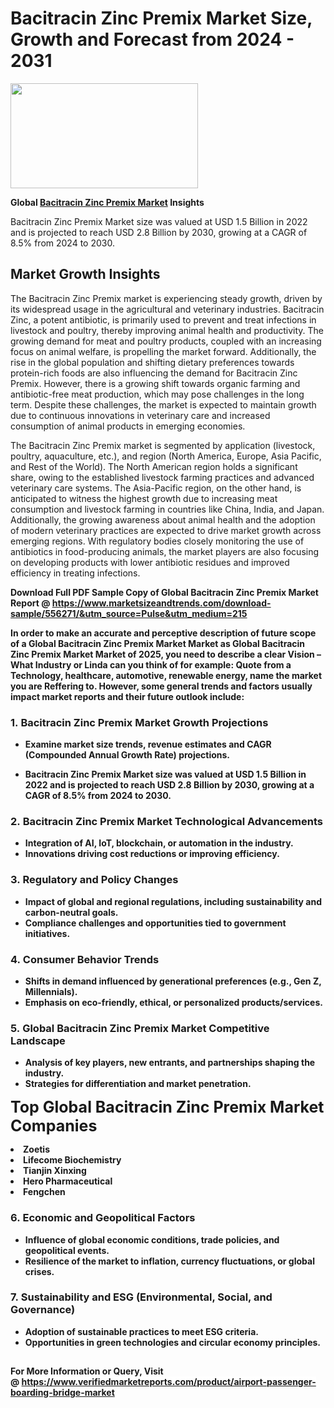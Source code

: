 <H1>Bacitracin Zinc Premix Market Size, Growth and Forecast from 2024 - 2031</H1><img class="aligncenter size-medium wp-image-584254" src="https://thirdeyenews.in/wp-content/uploads/2024/09/Global-Market-Research-300x168.jpeg" alt="" width="300" height="168" /><p><strong>Global&nbsp;<a href="https://www.marketsizeandtrends.com/download-sample/556271/&amp;utm_source=Pulse&amp;utm_medium=215">Bacitracin Zinc Premix Market</a> Insights</strong></p><p>Bacitracin Zinc Premix Market size was valued at USD 1.5 Billion in 2022 and is projected to reach USD 2.8 Billion by 2030, growing at a CAGR of 8.5% from 2024 to 2030.</p><p><h2>Market Growth Insights</h2> <p>The Bacitracin Zinc Premix market is experiencing steady growth, driven by its widespread usage in the agricultural and veterinary industries. Bacitracin Zinc, a potent antibiotic, is primarily used to prevent and treat infections in livestock and poultry, thereby improving animal health and productivity. The growing demand for meat and poultry products, coupled with an increasing focus on animal welfare, is propelling the market forward. Additionally, the rise in the global population and shifting dietary preferences towards protein-rich foods are also influencing the demand for Bacitracin Zinc Premix. However, there is a growing shift towards organic farming and antibiotic-free meat production, which may pose challenges in the long term. Despite these challenges, the market is expected to maintain growth due to continuous innovations in veterinary care and increased consumption of animal products in emerging economies.</p> <p><strong></strong></p> <p>The Bacitracin Zinc Premix market is segmented by application (livestock, poultry, aquaculture, etc.), and region (North America, Europe, Asia Pacific, and Rest of the World). The North American region holds a significant share, owing to the established livestock farming practices and advanced veterinary care systems. The Asia-Pacific region, on the other hand, is anticipated to witness the highest growth due to increasing meat consumption and livestock farming in countries like China, India, and Japan. Additionally, the growing awareness about animal health and the adoption of modern veterinary practices are expected to drive market growth across emerging regions. With regulatory bodies closely monitoring the use of antibiotics in food-producing animals, the market players are also focusing on developing products with lower antibiotic residues and improved efficiency in treating infections.</p> <p><strong></p><p><span class=""><strong>Download Full PDF Sample Copy of Global Bacitracin Zinc Premix Market Report</strong> @ <a href="https://www.marketsizeandtrends.com/download-sample/556271/&amp;utm_source=Pulse&amp;utm_medium=215" target="_blank">https://www.marketsizeandtrends.com/download-sample/556271/&amp;utm_source=Pulse&amp;utm_medium=215</a></span></p><p>In order to make an accurate and perceptive description of future scope of a Global&nbsp;Bacitracin Zinc Premix Market Market as Global&nbsp;Bacitracin Zinc Premix Market Market of 2025, you need to describe a clear Vision &ndash; What Industry or Linda can you think of for example: Quote from a Technology, healthcare, automotive, renewable energy, name the market you are Reffering to. However, some general trends and factors usually impact market reports and their future outlook include:</p><h3>1.&nbsp;<strong>Bacitracin Zinc Premix Market Growth Projections</strong></h3><ul><li>Examine market size trends, revenue estimates and CAGR (Compounded Annual Growth Rate) projections.</li><li><p>Bacitracin Zinc Premix Market size was valued at USD 1.5 Billion in 2022 and is projected to reach USD 2.8 Billion by 2030, growing at a CAGR of 8.5% from 2024 to 2030.</p></li></ul><h3>2.&nbsp;<strong>Bacitracin Zinc Premix Market Technological Advancements</strong></h3><ul><li>Integration of AI, IoT, blockchain, or automation in the industry.</li><li>Innovations driving cost reductions or improving efficiency.</li></ul><h3>3.&nbsp;<strong>Regulatory and Policy Changes</strong></h3><ul><li>Impact of global and regional regulations, including sustainability and carbon-neutral goals.</li><li>Compliance challenges and opportunities tied to government initiatives.</li></ul><h3>4.&nbsp;<strong>Consumer Behavior Trends</strong></h3><ul><li>Shifts in demand influenced by generational preferences (e.g., Gen Z, Millennials).</li><li>Emphasis on eco-friendly, ethical, or personalized products/services.</li></ul><h3>5.&nbsp;<strong>Global Bacitracin Zinc Premix Market Competitive Landscape</strong></h3><ul><li>Analysis of key players, new entrants, and partnerships shaping the industry.</li><li>Strategies for differentiation and market penetration.</li></ul><p data-pm-slice="1 1 []"><span style="color: inherit; font-family: inherit; font-size: 25px;">Top Global Bacitracin Zinc Premix Market Companies</span></p><div class="" data-test-id=""><p><li>Zoetis</li><li> Lifecome Biochemistry</li><li> Tianjin Xinxing</li><li> Hero Pharmaceutical</li><li> Fengchen</li></p></div><h3>6.&nbsp;<strong>Economic and Geopolitical Factors</strong></h3><ul><li>Influence of global economic conditions, trade policies, and geopolitical events.</li><li>Resilience of the market to inflation, currency fluctuations, or global crises.</li></ul><h3>7.&nbsp;<strong>Sustainability and ESG (Environmental, Social, and Governance)</strong></h3><ul><li>Adoption of sustainable practices to meet ESG criteria.</li><li>Opportunities in green technologies and circular economy principles.</li></ul><h2><strong style="font-size: 14px;">For More Information or Query, Visit @&nbsp;</strong><a style="background-color: #ffffff; font-size: 14px;" href="https://www.marketsizeandtrends.com/report/bacitracin-zinc-premix-market/" target="_blank">https://www.verifiedmarketreports.com/product/airport-passenger-boarding-bridge-market</a></h2>
